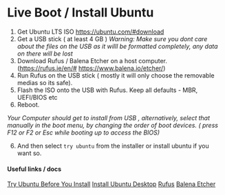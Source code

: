 # Live Boot / Install Ubuntu

1.  Get Ubuntu LTS ISO https://ubuntu.com/#download
2.  Get a USB stick ( at least 4 GB ) _Warning: Make sure you dont care about the files on the USB as it willl be formatted completely, any data on there will be lost_
3.  Download Rufus / Balena Etcher on a host computer. (https://rufus.ie/en/# https://www.balena.io/etcher/)
4.  Run Rufus on the USB stick ( mostly it will only choose the removable medias so its safe).
5.  Flash the ISO onto the USB with Rufus. Keep all defaults - MBR, UEFI/BIOS etc
6.  Reboot.

_Your Computer should get to install from USB , alternatively, select that manually in the boot menu, by changing the order of boot devices. ( press F12 or F2 or Esc while booting up to access the BIOS)_

6.  And then select `try ubuntu` from the installer or install ubuntu if you want so.

#### Useful links / docs

[Try Ubuntu Before You Install](https://ubuntu.com/tutorials/try-ubuntu-before-you-install#1-getting-started)
[Install Ubuntu Desktop](https://ubuntu.com/tutorials/install-ubuntu-desktop#1-overview)
[Rufus](https://rufus.ie/en/#)
[Balena Etcher](https://www.balena.io/etcher/)
